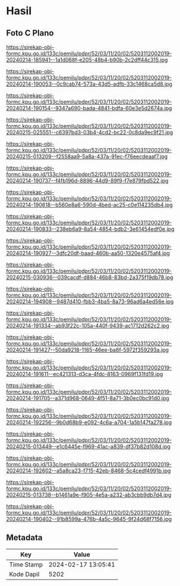 # Hasil

## Foto C Plano

https://sirekap-obj-formc.kpu.go.id/133c/pemilu/pdpr/52/03/11/20/02/5203112002019-20240214-185941--1a1d068f-e205-48b4-b90b-2c2dff44c315.jpg

https://sirekap-obj-formc.kpu.go.id/133c/pemilu/pdpr/52/03/11/20/02/5203112002019-20240214-190053--0c9cab74-573a-43d5-adfb-33c1468ca5d8.jpg

https://sirekap-obj-formc.kpu.go.id/133c/pemilu/pdpr/52/03/11/20/02/5203112002019-20240214-190154--9347a690-bada-4841-bdfa-60e3e5d2674a.jpg

https://sirekap-obj-formc.kpu.go.id/133c/pemilu/pdpr/52/03/11/20/02/5203112002019-20240215-025551--c6397bd3-03b4-4cd2-bc22-0c8da9ec9f21.jpg

https://sirekap-obj-formc.kpu.go.id/133c/pemilu/pdpr/52/03/11/20/02/5203112002019-20240215-013209--f2558aa9-5a8a-437a-91ec-f76eecdeaaf7.jpg

https://sirekap-obj-formc.kpu.go.id/133c/pemilu/pdpr/52/03/11/20/02/5203112002019-20240214-190737--f4fb196d-8896-44d9-89f9-f7e879fbd522.jpg

https://sirekap-obj-formc.kpu.go.id/133c/pemilu/pdpr/52/03/11/20/02/5203112002019-20240214-190618--b560e8a6-590d-4bed-ac25-c0e114235db4.jpg

https://sirekap-obj-formc.kpu.go.id/133c/pemilu/pdpr/52/03/11/20/02/5203112002019-20240214-190833--238eb6a9-8a54-4854-bdb2-3e61454edf0e.jpg

https://sirekap-obj-formc.kpu.go.id/133c/pemilu/pdpr/52/03/11/20/02/5203112002019-20240214-190927--3dfc20df-baad-460b-aa50-1320e4575af4.jpg

https://sirekap-obj-formc.kpu.go.id/133c/pemilu/pdpr/52/03/11/20/02/5203112002019-20240215-030936--039cacdf-d884-46b8-83bd-2a375f19db78.jpg

https://sirekap-obj-formc.kpu.go.id/133c/pemilu/pdpr/52/03/11/20/02/5203112002019-20240214-194908--9487d410-fbb3-4ba5-8a73-96ad6a4ed56e.jpg

https://sirekap-obj-formc.kpu.go.id/133c/pemilu/pdpr/52/03/11/20/02/5203112002019-20240214-191334--ab93f22c-105a-440f-9439-ac1712d262c2.jpg

https://sirekap-obj-formc.kpu.go.id/133c/pemilu/pdpr/52/03/11/20/02/5203112002019-20240214-191427--50da9218-1165-46ee-ba6f-5972f359293a.jpg

https://sirekap-obj-formc.kpu.go.id/133c/pemilu/pdpr/52/03/11/20/02/5203112002019-20240214-191611--ec421313-d3ca-4fdc-8163-0969f131fd19.jpg

https://sirekap-obj-formc.kpu.go.id/133c/pemilu/pdpr/52/03/11/20/02/5203112002019-20240214-191705--a371d968-0649-4f51-8a71-3b0ec0bc91d0.jpg

https://sirekap-obj-formc.kpu.go.id/133c/pemilu/pdpr/52/03/11/20/02/5203112002019-20240214-192256--9b0d68b9-e092-4c6a-a704-1a5b147fa278.jpg

https://sirekap-obj-formc.kpu.go.id/133c/pemilu/pdpr/52/03/11/20/02/5203112002019-20240215-013449--e1c6445e-f969-41ac-a839-df37b82d108d.jpg

https://sirekap-obj-formc.kpu.go.id/133c/pemilu/pdpr/52/03/11/20/02/5203112002019-20240214-192602--a5a8ca23-f715-42eb-8468-5c4cedf4991b.jpg

https://sirekap-obj-formc.kpu.go.id/133c/pemilu/pdpr/52/03/11/20/02/5203112002019-20240215-013738--b1461a9e-f905-4e5a-a232-ab3cbb9db7d4.jpg

https://sirekap-obj-formc.kpu.go.id/133c/pemilu/pdpr/52/03/11/20/02/5203112002019-20240214-190402--91b8599a-476b-4a5c-9645-9f24d68f7156.jpg


## Metadata

| Key        | Value               |
| ---------- | ------------------- |
| Time Stamp | 2024-02-17 13:05:41 |
| Kode Dapil | 5202                |




